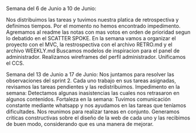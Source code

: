 Semana del 6 de Junio a 10 de Junio:

Nos distribuimos las tareas y tuvimos nuestra platica de retrospectiva y definimos tiempos.
Por el momento no hemos encontrado impedimento.
Agremamos al readme las notas con mas votos en orden de prioridad segun lo debatido en el SCATTER SPOKE.
En la semana vamos a organizar el proyecto con el MVC, la restrospectiva con el archivo RETRO.md y el archivo WEEKLY.md
Buscamos modelos de inspiracion para el panel de administrador.
Realizamos wireframes del perfil administrador. 
Unificamos el CCS.

Semana del 13 de Junio a 17 de Junio:
Nos juntamos para resolver las observaciones del sprint 2.
Cada uno trabajo en sus tareas asignadas, revisamos las tareas pendientes y las redistribuimos.
Impedimento en la semana: Detectamos algunas inasistencias las cuales nos retrasaron en algunos contenidos.
Fortaleza en la semana: Tuvimos comunicación constante mediante whatsapp y nos ayudamos en las tareas que teníamos dificultades. Nos reunimos para realizar tareas en conjunto.
Generamos criticas constructivas sobre el diseño de la web de cada uno y las recibimos de buen modo, considerando que es una manera de mejorar.

